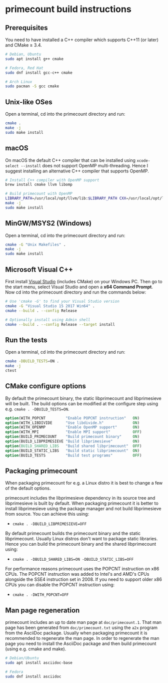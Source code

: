 # primecount build instructions

## Prerequisites

You need to have installed a C++ compiler which supports C++11 (or later) and CMake ≥ 3.4.

```bash
# Debian, Ubuntu
sudo apt install g++ cmake

# Fedora, Red Hat
sudo dnf install gcc-c++ cmake

# Arch Linux
sudo pacman -S gcc cmake
```

## Unix-like OSes

Open a terminal, cd into the primecount directory and run:

```bash
cmake .
make -j
sudo make install
```

## macOS

On macOS the default C++ compiler that can be installed using ```xcode-select --install```
does not support OpenMP multi-threading. Hence I suggest installing an alternative
C++ compiler that supports OpenMP.

```bash
# Install C++ compiler with OpenMP support
brew install cmake llvm libomp

# Build primecount with OpenMP
LIBRARY_PATH=/usr/local/opt/llvm/lib:$LIBRARY_PATH CXX=/usr/local/opt/llvm/bin/clang++ cmake .
make -j
sudo make install
```

## MinGW/MSYS2 (Windows)

Open a terminal, cd into the primecount directory and run:

```bash
cmake -G "Unix Makefiles" .
make -j
sudo make install
```

## Microsoft Visual C++

First install [Visual Studio](https://visualstudio.microsoft.com/downloads/)
(includes CMake) on your Windows PC. Then go to the start menu, select Visual
Studio and open a **x64 Command Prompt**. Now cd into the primecount directory
and run the commands below:

```bash
# Use 'cmake -G' to find your Visual Studio version
cmake -G "Visual Studio 15 2017 Win64" .
cmake --build . --config Release

# Optionally install using Admin shell
cmake --build . --config Release --target install
```

## Run the tests

Open a terminal, cd into the primecount directory and run:

```bash
cmake -DBUILD_TESTS=ON .
make -j
ctest
```

## CMake configure options

By default the primecount binary, the static libprimecount and
libprimesieve will be built. The build options can be modified at
the configure step using e.g. ```cmake . -DBUILD_TESTS=ON```.

```CMake
option(WITH_POPCNT         "Enable POPCNT instruction"   ON)
option(WITH_LIBDIVIDE      "Use libdivide.h"             ON)
option(WITH_OPENMP         "Enable OpenMP support"       ON)
option(WITH_MPI            "Enable MPI support"          OFF)
option(BUILD_PRIMECOUNT    "Build primecount binary"     ON)
option(BUILD_LIBPRIMESIEVE "Build libprimesieve"         ON)
option(BUILD_SHARED_LIBS   "Build shared libprimecount"  OFF)
option(BUILD_STATIC_LIBS   "Build static libprimecount"  ON)
option(BUILD_TESTS         "Build test programs"         OFF)
```

## Packaging primecount

When packaging primecount for e.g. a Linux distro it is best to change
a few of the default options.

primecount includes the libprimesieve dependency in its source tree and
libprimesieve is built by default. When packaging primecount it is better
to install libprimesieve using the package manager and not build
libprimesieve from source. You can achieve this using:

* ```cmake . -DBUILD_LIBPRIMESIEVE=OFF```

By default primecount builds the primecount binary and the static
libprimecount. Usually Linux distros don't want to package static
libraries. Hence you can build the primecount binary and the shared
libprimecount using:

* ```cmake . -DBUILD_SHARED_LIBS=ON -DBUILD_STATIC_LIBS=OFF```

For performance reasons primecount uses the POPCNT instruction on
x86 CPUs. The POPCNT instruction was added to Intel's and AMD's CPUs
alongside the SSE4 instruction set in 2008. If you need to support
older x86 CPUs you can disable the POPCNT instruction using:

* ```cmake . -DWITH_POPCNT=OFF```

## Man page regeneration

primecount includes an up to date man page at ```doc/primecount.1```.
That man page has been generated from ```doc/primecount.txt``` using
the ```a2x``` program from the AsciiDoc package. Usually when packaging
primecount it is recommended to regenerate the man page. In order to
regenerate the man page you need to install the AsciiDoc package and
then build primecount (using e.g. cmake and make).

```bash
# Debian/Ubuntu
sudo apt install asciidoc-base

# Fedora
sudo dnf install asciidoc
```
